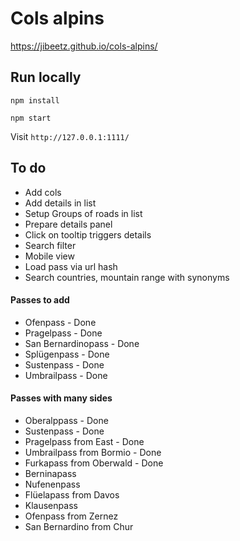 # Cols alpins

https://jibeetz.github.io/cols-alpins/

## Run locally

`npm install`

`npm start`

Visit `http://127.0.0.1:1111/`

## To do

- Add cols
- Add details in list
- Setup Groups of roads in list
- Prepare details panel
- Click on tooltip triggers details
- Search filter
- Mobile view
- Load pass via url hash
- Search countries, mountain range with synonyms

#### Passes to add

- Ofenpass - Done
- Pragelpass - Done
- San Bernardinopass - Done
- Splügenpass - Done
- Sustenpass - Done
- Umbrailpass - Done

#### Passes with many sides

- Oberalppass - Done
- Sustenpass - Done
- Pragelpass from East - Done
- Umbrailpass from Bormio - Done
- Furkapass from Oberwald - Done
- Berninapass
- Nufenenpass
- Flüelapass from Davos
- Klausenpass
- Ofenpass from Zernez
- San Bernardino from Chur